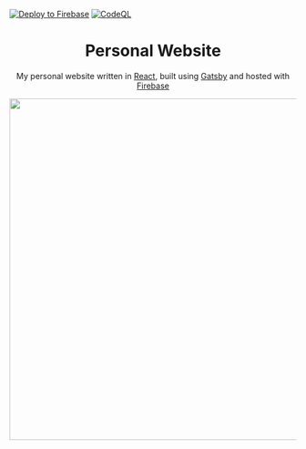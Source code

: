 [![Deploy to Firebase](https://github.com/leondelaimy/leondelaimy.com/actions/workflows/firebase-hosting-merge.yml/badge.svg)](https://github.com/leondelaimy/leondelaimy.com/actions/workflows/firebase-hosting-merge.yml)
[![CodeQL](https://github.com/leondelaimy/leondelaimy.com/actions/workflows/codeql-analysis.yml/badge.svg)](https://github.com/leondelaimy/leondelaimy.com/actions/workflows/codeql-analysis.yml)

<h1 align="center">
  Personal Website
</h1>
<p align="center">
  My personal website written in <a href="https://reactjs.org">React</a>, built using <a href="https://www.gatsbyjs.com/why-gatsby/">Gatsby</a> and hosted with <a href="https://firebase.google.com">Firebase</a></p>

<div align="center">
 <img width="600" src="https://github.com/leondelaimy/leondelaimy.com/assets/54955669/2aa5fa8f-1cda-427b-88fe-dc121e270c33">
</div>

